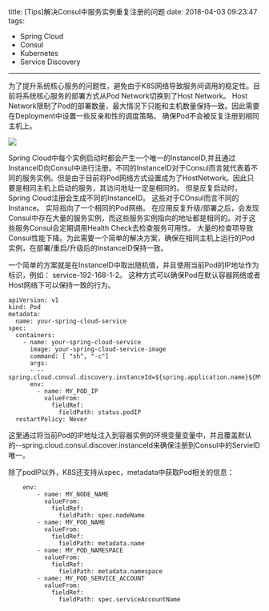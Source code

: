 title: [Tips]解决Consul中服务实例重复注册的问题
date: 2018-04-03 09:23:47
tags:
 - Spring Cloud
 - Consul
 - Kubernetes
 - Service Discovery
---

为了提升系统核心服务的问题性，避免由于K8S网络导致服务间调用的稳定性。目前将系统核心服务的部署方式从Pod Network切换到了Host Network。 Host Network限制了Pod的部署数量，最大情况下只能和主机数量保持一致。因此需要在Deployment中设置一些反亲和性的调度策略。 确保Pod不会被反复注册到相同主机上。

![](http://7pn5d3.com1.z0.glb.clouddn.com/to-many-instance.png)

Spring Cloud中每个实例启动时都会产生一个唯一的InstanceID,并且通过InstanceID向Consul中进行注册。不同的InstanceID对于Consul而言就代表着不同的服务实例。但是由于目前将Pod网络方式设置成为了HostNetwork。因此只要是相同主机上启动的服务，其访问地址一定是相同的。 但是反复启动时，Spring Cloud注册会生成不同的InstanceID。 这些对于COnsul而言不同的Instance。 实际指向了一个相同的Pod网络。 在应用反复升级/部署之后，会发现Consul中存在大量的服务实例，而这些服务实例指向的地址都是相同的。对于这些服务Consul会定期调用Health Check去检查服务可用性。 大量的检查项导致Consul性能下降。为此需要一个简单的解决方案，确保在相同主机上运行的Pod实例，在部署/重启/升级后的InstanceID保持一致。

一个简单的方案就是在InstanceID中取出随机值，并且使用当前Pod的IP地址作为标识，例如： service-192-168-1-2。 这种方式可以确保Pod在默认容器网络或者Host网络下可以保持一致的行为。

```
apiVersion: v1
kind: Pod
metadata:
  name: your-spring-cloud-service
spec:
  containers:
    - name: your-spring-cloud-service
      image: your-spring-cloud-service-image
      command: [ "sh", "-c"]
      args:
      - --spring.cloud.consul.discovery.instanceId=${spring.application.name}${MY_POD_IP}
      env:
        - name: MY_POD_IP
          valueFrom:
            fieldRef:
              fieldPath: status.podIP
  restartPolicy: Never
```

这里通过将当前Pod的IP地址注入到容器实例的环境变量变量中，并且覆盖默认的--spring.cloud.consul.discover.instanceId来确保注册到Consul中的ServieID唯一。

除了podIP以外，K8S还支持从spec，metadata中获取Pod相关的信息：

```
    env:
        - name: MY_NODE_NAME
          valueFrom:
            fieldRef:
              fieldPath: spec.nodeName
        - name: MY_POD_NAME
          valueFrom:
            fieldRef:
              fieldPath: metadata.name
        - name: MY_POD_NAMESPACE
          valueFrom:
            fieldRef:
              fieldPath: metadata.namespace
        - name: MY_POD_SERVICE_ACCOUNT
          valueFrom:
            fieldRef:
              fieldPath: spec.serviceAccountName
```